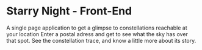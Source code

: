 # Starry Night - Front-End

A single page application to get a glimpse to constellations reachable at your location
Enter a postal adress and get to see what the sky has over that spot. See the constellation trace, and know a little more about its story.
